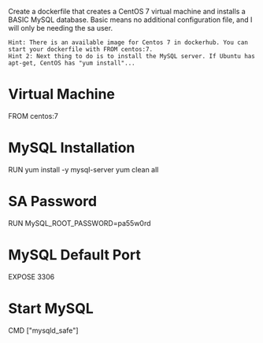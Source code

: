 Create a dockerfile that creates a CentOS 7 virtual machine and installs a BASIC MySQL database. Basic means no additional configuration file, and I will only be needing the sa user.

    Hint: There is an available image for Centos 7 in dockerhub. You can start your dockerfile with FROM centos:7.
    Hint 2: Next thing to do is to install the MySQL server. If Ubuntu has apt-get, CentOS has "yum install"...

# Virtual Machine
FROM centos:7

# MySQL Installation
RUN yum install -y mysql-server yum clean all

# SA Password
RUN MySQL_ROOT_PASSWORD=pa55w0rd

# MySQL Default Port
EXPOSE 3306

# Start MySQL
CMD ["mysqld_safe"]